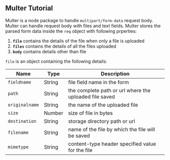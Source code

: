 ## Multer Tutorial

Multer is a node package to handle `multipart/form-data` request body. Multer can handle request body with files and text fields. 
Multer stores the parsed form data inside the `req` object with following prperties:
1. **`file`** contains the details of the file when only a file is uploaded 
2. **`files`** contains the details of all the files uploaded
3. **`body`** contains details other than file

`file` is an object containing the following details:

|Name | Type | Description |
|---|---|---|
|`fieldname`| String | file field name in the form
|`path` | String | the complete path or url where the uploaded file saved
|`originalname` | String | the name of the uploaded file
|`size`| Number | size of file in bytes |
| `destination` | String | storage directory path or url
| `filename` | String | name of the file by which the file will be saved
| `mimetype` | String | content-type header specified value for the file 
